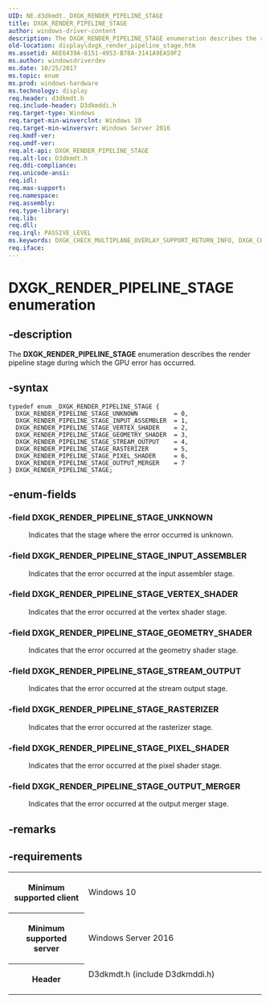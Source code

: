 ```yaml
---
UID: NE.d3dkmdt._DXGK_RENDER_PIPELINE_STAGE
title: DXGK_RENDER_PIPELINE_STAGE
author: windows-driver-content
description: The DXGK_RENDER_PIPELINE_STAGE enumeration describes the render pipeline stage during which the GPU error has occurred.
old-location: display\dxgk_render_pipeline_stage.htm
ms.assetid: A6E6439A-8151-4953-B78A-3141A9EA59F2
ms.author: windowsdriverdev
ms.date: 10/25/2017
ms.topic: enum
ms.prod: windows-hardware
ms.technology: display
req.header: d3dkmdt.h
req.include-header: D3dkmddi.h
req.target-type: Windows
req.target-min-winverclnt: Windows 10
req.target-min-winversvr: Windows Server 2016
req.kmdf-ver: 
req.umdf-ver: 
req.alt-api: DXGK_RENDER_PIPELINE_STAGE
req.alt-loc: D3dkmdt.h
req.ddi-compliance: 
req.unicode-ansi: 
req.idl: 
req.max-support: 
req.namespace: 
req.assembly: 
req.type-library: 
req.lib: 
req.dll: 
req.irql: PASSIVE_LEVEL
ms.keywords: DXGK_CHECK_MULTIPLANE_OVERLAY_SUPPORT_RETURN_INFO, DXGK_CHECK_MULTIPLANE_OVERLAY_SUPPORT_RETURN_INFO
req.iface: 
---
```


# DXGK_RENDER_PIPELINE_STAGE enumeration



## -description
<p>The <b>DXGK_RENDER_PIPELINE_STAGE</b> enumeration describes the render pipeline stage during which the GPU error has occurred.</p>


## -syntax

````
typedef enum _DXGK_RENDER_PIPELINE_STAGE { 
  DXGK_RENDER_PIPELINE_STAGE_UNKNOWN          = 0,
  DXGK_RENDER_PIPELINE_STAGE_INPUT_ASSEMBLER  = 1,
  DXGK_RENDER_PIPELINE_STAGE_VERTEX_SHADER    = 2,
  DXGK_RENDER_PIPELINE_STAGE_GEOMETRY_SHADER  = 3,
  DXGK_RENDER_PIPELINE_STAGE_STREAM_OUTPUT    = 4,
  DXGK_RENDER_PIPELINE_STAGE_RASTERIZER       = 5,
  DXGK_RENDER_PIPELINE_STAGE_PIXEL_SHADER     = 6,
  DXGK_RENDER_PIPELINE_STAGE_OUTPUT_MERGER    = 7
} DXGK_RENDER_PIPELINE_STAGE;
````


## -enum-fields
<dl>

### -field <a id="DXGK_RENDER_PIPELINE_STAGE_UNKNOWN"></a><a id="dxgk_render_pipeline_stage_unknown"></a><b>DXGK_RENDER_PIPELINE_STAGE_UNKNOWN</b>

<dd>
<p>Indicates that the stage where the error occurred is unknown.</p>
</dd>

### -field <a id="DXGK_RENDER_PIPELINE_STAGE_INPUT_ASSEMBLER"></a><a id="dxgk_render_pipeline_stage_input_assembler"></a><b>DXGK_RENDER_PIPELINE_STAGE_INPUT_ASSEMBLER</b>

<dd>
<p>Indicates that the error occurred at the input assembler stage.</p>
</dd>

### -field <a id="DXGK_RENDER_PIPELINE_STAGE_VERTEX_SHADER"></a><a id="dxgk_render_pipeline_stage_vertex_shader"></a><b>DXGK_RENDER_PIPELINE_STAGE_VERTEX_SHADER</b>

<dd>
<p>Indicates that the error occurred at the vertex shader stage.</p>
</dd>

### -field <a id="DXGK_RENDER_PIPELINE_STAGE_GEOMETRY_SHADER"></a><a id="dxgk_render_pipeline_stage_geometry_shader"></a><b>DXGK_RENDER_PIPELINE_STAGE_GEOMETRY_SHADER</b>

<dd>
<p>Indicates that the error occurred at the geometry shader stage.</p>
</dd>

### -field <a id="DXGK_RENDER_PIPELINE_STAGE_STREAM_OUTPUT"></a><a id="dxgk_render_pipeline_stage_stream_output"></a><b>DXGK_RENDER_PIPELINE_STAGE_STREAM_OUTPUT</b>

<dd>
<p>Indicates that the error occurred at the stream output stage.</p>
</dd>

### -field <a id="DXGK_RENDER_PIPELINE_STAGE_RASTERIZER"></a><a id="dxgk_render_pipeline_stage_rasterizer"></a><b>DXGK_RENDER_PIPELINE_STAGE_RASTERIZER</b>

<dd>
<p>Indicates that the error occurred at the rasterizer stage.</p>
</dd>

### -field <a id="DXGK_RENDER_PIPELINE_STAGE_PIXEL_SHADER"></a><a id="dxgk_render_pipeline_stage_pixel_shader"></a><b>DXGK_RENDER_PIPELINE_STAGE_PIXEL_SHADER</b>

<dd>
<p>Indicates that the error occurred at the pixel shader stage.</p>
</dd>

### -field <a id="DXGK_RENDER_PIPELINE_STAGE_OUTPUT_MERGER"></a><a id="dxgk_render_pipeline_stage_output_merger"></a><b>DXGK_RENDER_PIPELINE_STAGE_OUTPUT_MERGER</b>

<dd>
<p>Indicates that the error occurred at the output merger stage.</p>
</dd>
</dl>

## -remarks


## -requirements
<table>
<tr>
<th width="30%">
<p>Minimum supported client</p>
</th>
<td width="70%">
<p>Windows 10</p>
</td>
</tr>
<tr>
<th width="30%">
<p>Minimum supported server</p>
</th>
<td width="70%">
<p>Windows Server 2016</p>
</td>
</tr>
<tr>
<th width="30%">
<p>Header</p>
</th>
<td width="70%">
<dl>
<dt>D3dkmdt.h (include D3dkmddi.h)</dt>
</dl>
</td>
</tr>
</table>